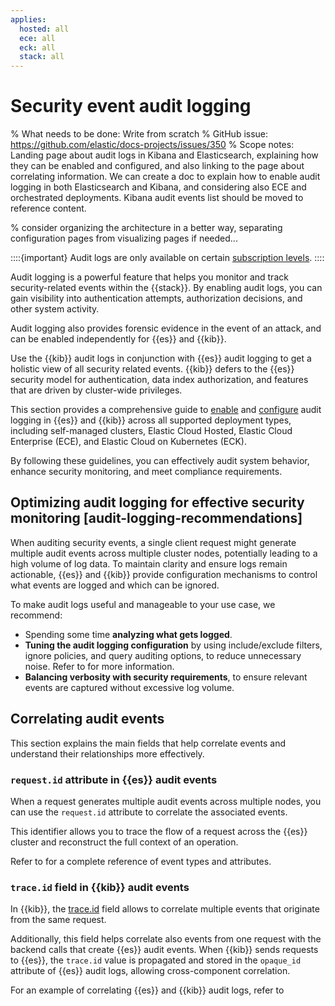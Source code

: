 ```yaml
---
applies:
  hosted: all
  ece: all
  eck: all
  stack: all
---
```

# Security event audit logging

% What needs to be done: Write from scratch
% GitHub issue: https://github.com/elastic/docs-projects/issues/350
% Scope notes: Landing page about audit logs in Kibana and Elasticsearch, explaining how they can be enabled and configured, and also linking to the page about correlating information. We can create a doc to explain how to enable audit logging in both Elasticsearch and Kibana, and considering also ECE and orchestrated deployments. Kibana audit events list should be moved to reference content.

% consider organizing the architecture in a better way, separating configuration pages from visualizing pages if needed...

::::{important}
Audit logs are only available on certain [subscription levels](https://www.elastic.co/subscriptions).
::::

Audit logging is a powerful feature that helps you monitor and track security-related events within the {{stack}}. By enabling audit logs, you can gain visibility into authentication attempts, authorization decisions, and other system activity.

Audit logging also provides forensic evidence in the event of an attack, and can be enabled independently for {{es}} and {{kib}}.

Use the {{kib}} audit logs in conjunction with {{es}} audit logging to get a holistic view of all security related events. {{kib}} defers to the {{es}} security model for authentication, data index authorization, and features that are driven by cluster-wide privileges.

This section provides a comprehensive guide to [enable](./enabling-audit-logs.md) and [configure](./enabling-audit-logs.md#audit-logging-configuration) audit logging in {{es}} and {{kib}} across all supported deployment types, including self-managed clusters, Elastic Cloud Hosted, Elastic Cloud Enterprise (ECE), and Elastic Cloud on Kubernetes (ECK).

By following these guidelines, you can effectively audit system behavior, enhance security monitoring, and meet compliance requirements.

## Optimizing audit logging for effective security monitoring [audit-logging-recommendations]

When auditing security events, a single client request might generate multiple audit events across multiple cluster nodes, potentially leading to a high volume of log data. To maintain clarity and ensure logs remain actionable, {{es}} and {{kib}} provide configuration mechanisms to control what events are logged and which can be ignored.

To make audit logs useful and manageable to your use case, we recommend:
  * Spending some time **analyzing what gets logged**.
  * **Tuning the audit logging configuration** by using include/exclude filters, ignore policies, and query auditing options, to reduce unnecessary noise. Refer to [](./enabling-audit-logs.md#audit-logging-configuration) for more information.
  * **Balancing verbosity with security requirements**, to ensure relevant events are captured without excessive log volume.

## Correlating audit events

This section explains the main fields that help correlate events and understand their relationships more effectively.  

### `request.id` attribute in {{es}} audit events

When a request generates multiple audit events across multiple nodes, you can use the `request.id` attribute to correlate the associated events.

This identifier allows you to trace the flow of a request across the {{es}} cluster and reconstruct the full context of an operation.

Refer to [](./elasticsearch-audit-events.md) for a complete reference of event types and attributes.

### `trace.id` field in {{kib}} audit events

In {{kib}}, the [trace.id](https://www.elastic.co/guide/en/kibana/current/xpack-security-audit-logging.html#field-trace-id) field allows to correlate multiple events that originate from the same request.

Additionally, this field helps correlate also events from one request with the backend calls that create {{es}} audit events. When {{kib}} sends requests to {{es}}, the `trace.id` value is propagated and stored in the `opaque_id` attribute of {{es}} audit logs, allowing cross-component correlation.

For an example of correlating {{es}} and {{kib}} audit logs, refer to [](./correlating-kibana-elasticsearch-audit-logs.md)